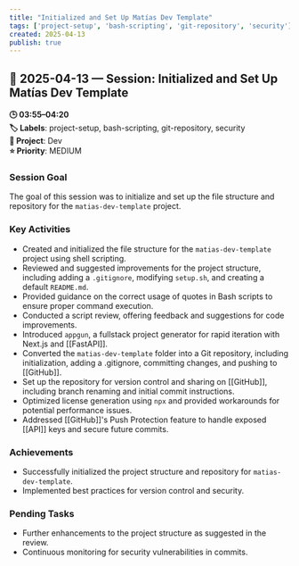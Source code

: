 ```yaml
---
title: "Initialized and Set Up Matías Dev Template"
tags: ['project-setup', 'bash-scripting', 'git-repository', 'security']
created: 2025-04-13
publish: true
---
```


## 📅 2025-04-13 — Session: Initialized and Set Up Matías Dev Template

**🕒 03:55–04:20**  
**🏷️ Labels**: project-setup, bash-scripting, git-repository, security  
**📂 Project**: Dev  
**⭐ Priority**: MEDIUM  


### Session Goal
The goal of this session was to initialize and set up the file structure and repository for the `matias-dev-template` project.

### Key Activities
- Created and initialized the file structure for the `matias-dev-template` project using shell scripting.
- Reviewed and suggested improvements for the project structure, including adding a `.gitignore`, modifying `setup.sh`, and creating a default `README.md`.
- Provided guidance on the correct usage of quotes in Bash scripts to ensure proper command execution.
- Conducted a script review, offering feedback and suggestions for code improvements.
- Introduced `appgun`, a fullstack project generator for rapid iteration with Next.js and [[FastAPI]].
- Converted the `matias-dev-template` folder into a Git repository, including initialization, adding a .gitignore, committing changes, and pushing to [[GitHub]].
- Set up the repository for version control and sharing on [[GitHub]], including branch renaming and initial commit instructions.
- Optimized license generation using `npx` and provided workarounds for potential performance issues.
- Addressed [[GitHub]]'s Push Protection feature to handle exposed [[API]] keys and secure future commits.

### Achievements
- Successfully initialized the project structure and repository for `matias-dev-template`.
- Implemented best practices for version control and security.

### Pending Tasks
- Further enhancements to the project structure as suggested in the review.
- Continuous monitoring for security vulnerabilities in commits.
